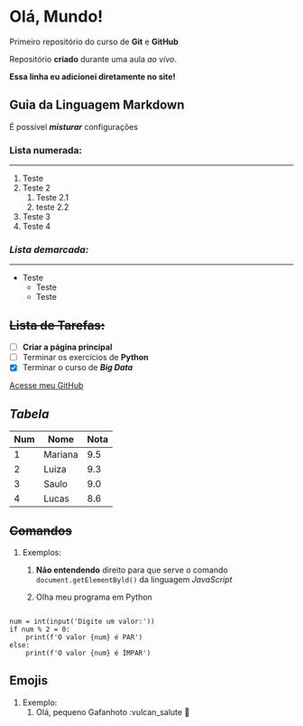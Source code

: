 # Olá, Mundo! 

 Primeiro repositório do curso de **Git** e **GitHub** 

 Repositório **criado** durante uma aula *ao vivo*.

**Essa linha eu adicionei diretamente no site!**

## Guia da Linguagem Markdown

É possível __*misturar*__ configurações

### **Lista numerada:**
---
1. Teste
1. Teste 2
   1. Teste 2.1
   1. teste 2.2
1. Teste 3
1. Teste 4

### *Lista demarcada:*
---
* Teste
   * Teste
   * Teste

~~Lista de Tarefas:~~
---
- [ ] **Criar a página principal**
- [ ] Terminar os exercícios de **Python**
- [x] Terminar o curso de **_Big Data_**

[Acesse meu GitHub](https://github.com/marianamtd)

*__Tabela__*
---
Num | Nome | Nota
---|---|---|
1| Mariana | 9.5 
2| Luiza | 9.3 
3| Saulo | 9.0 
4| Lucas | 8.6 

**~~Comandos~~**
---
1. Exemplos:
   1. **Não entendendo** direito para que serve o comando `document.getElementByld()` da linguagem *JavaScript*

   1. Olha meu programa em Python
```

num = int(input('Digite um valor:'))
if num % 2 = 0:
    print(f'O valor {num} é PAR')
else:
    print(f'O valor {num} é ÍMPAR')    
```
**Emojis**
---
1. Exemplo:
   1. Olá, pequeno Gafanhoto :vulcan_salute 🖖
